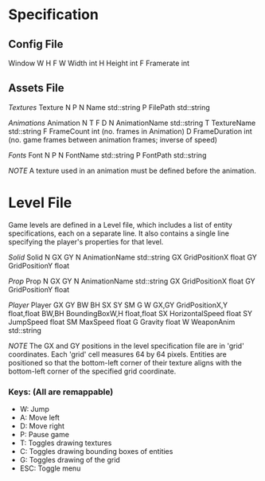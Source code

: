 # Specification

## Config File
Window W H F
    W   Width       int
    H   Height      int
    F   Framerate   int


## Assets File
*Textures*
Texture N P
    N   Name        std::string
    P   FilePath    std::string

*Animations*
Animation N T F D
    N   AnimationName   std::string
    T   TextureName     std::string
    F   FrameCount      int             (no. frames in Animation)
    D   FrameDuration   int             (no. game frames between animation frames; inverse of speed)

*Fonts*
Font N P
    N   FontName    std::string
    P   FontPath    std::string

*NOTE*
A texture used in an animation must be defined before the animation.


# Level File
Game levels are defined in a Level file, which includes a list of entity specifications, each on a separate line.
It also contains a single line specifying the player's properties for that level.

*Solid*
Solid N GX GY
    N   AnimationName   std::string
    GX  GridPositionX   float
    GY  GridPositionY   float

*Prop*
Prop N GX GY
    N   AnimationName   std::string
    GX  GridPositionX   float
    GY  GridPositionY   float

*Player*
Player GX GY BW BH SX SY SM G W
    GX,GY   GridPositionX,Y          float,float
    BW,BH   BoundingBoxW,H      float,float
    SX      HorizontalSpeed     float
    SY      JumpSpeed           float
    SM      MaxSpeed            float
    G       Gravity             float
    W       WeaponAnim          std::string

*NOTE*
The GX and GY positions in the level specification file are in 'grid' coordinates. 
Each 'grid' cell measures 64 by 64 pixels.
Entities are positioned so that the bottom-left corner of their texture aligns with the bottom-left corner of the specified grid coordinate.


### Keys: (All are remappable)
- W: Jump
- A: Move left
- D: Move right
- P: Pause game
- T: Toggles drawing textures
- C: Toggles drawing bounding boxes of entities
- G: Toggles drawing of the grid
- ESC: Toggle menu